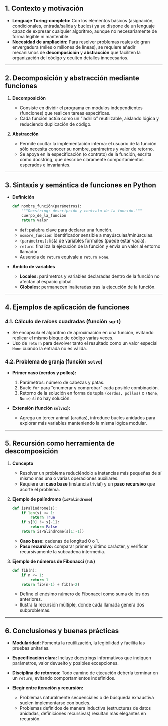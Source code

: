 ## 1. Contexto y motivación

* **Lenguaje Turing-completo:** Con los elementos básicos (asignación, condicionales, entrada/salida y bucles) ya se dispone de un lenguaje capaz de expresar cualquier algoritmo, aunque no necesariamente de forma legible ni mantenible.
* **Necesidad de ampliación:** Para resolver problemas reales de gran envergadura (miles o millones de líneas), se requiere añadir mecanismos de **decomposición** y **abstracción** que faciliten la organización del código y oculten detalles innecesarios.

---

## 2. Decomposición y abstracción mediante funciones

1. **Decomposición**

   * Consiste en dividir el programa en módulos independientes (funciones) que realicen tareas específicas.
   * Cada función actúa como un “ladrillo” reutilizable, aislando lógica y reduciendo duplicación de código.
2. **Abstracción**

   * Permite ocultar la implementación interna: el usuario de la función sólo necesita conocer su nombre, parámetros y valor de retorno.
   * Se apoya en la especificación (o contrato) de la función, escrita como docstring, que describe claramente comportamientos esperados e invariantes.

---

## 3. Sintaxis y semántica de funciones en Python

* **Definición**

  ```python
  def nombre_función(parámetros):
      """Docstring: descripción y contrato de la función."""
      cuerpo_de_la_función
      return valor
  ```

  * `def`: palabra clave para declarar una función.
  * `nombre_función`: identificador sensible a mayúsculas/minúsculas.
  * `(parámetros)`: lista de variables formales (puede estar vacía).
  * `return`: finaliza la ejecución de la función y envía un valor al entorno llamador.
  * Ausencia de `return` equivale a `return None`.
* **Ámbito de variables**

  * **Locales:** parámetros y variables declaradas dentro de la función no afectan al espacio global.
  * **Globales:** permanecen inalteradas tras la ejecución de la función.

---

## 4. Ejemplos de aplicación de funciones

### 4.1. Cálculo de raíces cuadradas (función `sqrt`)

* Se encapsula el algoritmo de aproximación en una función, evitando replicar el mismo bloque de código varias veces.
* Uso de `return` para devolver tanto el resultado como un valor especial `None` cuando la entrada no es válida.

### 4.2. Problema de granja (función `solve`)

* **Primer caso (cerdos y pollos):**

  1. Parámetros: número de cabezas y patas.
  2. Bucle `for` para “enumerar y comprobar” cada posible combinación.
  3. Retorno de la solución en forma de tupla `(cerdos, pollos)` o `(None, None)` si no hay solución.
* **Extensión (función `solve1`):**

  * Agrega un tercer animal (arañas), introduce bucles anidados para explorar más variables manteniendo la misma lógica modular.

---

## 5. Recursión como herramienta de descomposición

1. **Concepto**

   * Resolver un problema reduciéndolo a instancias más pequeñas de sí mismo más una o varias operaciones auxiliares.
   * Requiere un **caso base** (instancia trivial) y un **paso recursivo** que acorte el problema.
2. **Ejemplo de palíndromo (`isPalindrome`)**

   ```python
   def isPalindrome(s):
       if len(s) <= 1:
           return True
       if s[0] != s[-1]:
           return False
       return isPalindrome(s[1:-1])
   ```

   * **Caso base:** cadenas de longitud 0 o 1.
   * **Paso recursivo:** comparar primer y último carácter, y verificar recursivamente la subcadena intermedia.
3. **Ejemplo de números de Fibonacci (`fib`)**

   ```python
   def fib(n):
       if n <= 1:
           return 1
       return fib(n-1) + fib(n-2)
   ```

   * Define el enésimo número de Fibonacci como suma de los dos anteriores.
   * Ilustra la recursión múltiple, donde cada llamada genera dos subproblemas.

---

## 6. Conclusiones y buenas prácticas

* **Modularidad:** Fomenta la reutilización, la legibilidad y facilita las pruebas unitarias.
* **Especificación clara:** Incluye docstrings informativos que indiquen parámetros, valor devuelto y posibles excepciones.
* **Disciplina de retornos:** Todo camino de ejecución debería terminar en un `return`, evitando comportamientos indefinidos.
* **Elegir entre iteración y recursión:**

  * Problemas naturalmente secuenciales o de búsqueda exhaustiva suelen implementarse con bucles.
  * Problemas definidos de manera inductiva (estructuras de datos anidadas, definiciones recursivas) resultan más elegantes en recursión.